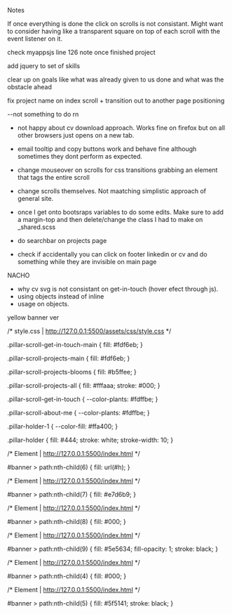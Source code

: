 Notes

If once everything is done the click on scrolls is not consistant. Might want to consider having like a transparent square on top of each scroll with the event listener on it.

check myappsjs line 126 note once finished project

add jquery to set of skills

clear up on goals like what was already given to us done and what was the obstacle ahead

fix project name on index scroll + transition out to another page positioning

--not something to do rn

- not happy about cv download approach. Works fine on firefox but on all other browsers just opens on a new tab.
- email tooltip and copy buttons work and behave fine although sometimes they dont perform as expected.

- change mouseover on scrolls for css transitions grabbing an element that tags the entire scroll
- change scrolls themselves. Not maatching simplistic approach of general site.

- once I get onto bootsraps variables to do some edits. Make sure to add a margin-top and then delete/change the class I had to make on _shared.scss

- do searchbar on projects page

- check if accidentally you can click on footer linkedin or cv and do something while they are invisible on main page

NACHO

- why cv svg is not consistant on get-in-touch (hover efect through js).
- using objects instead of inline
- <a> usage on objects.













yellow banner ver

<!-- linear-gradient(to right, #5f5141, #fdd99b, #e6d6ba, #fdd99b, #5f5141) -->

/* style.css | http://127.0.0.1:5500/assets/css/style.css */

.pillar-scroll-get-in-touch-main {
  fill: #fdf6eb;
}

.pillar-scroll-projects-main {
  fill: #fdf6eb;
}

.pillar-scroll-projects-blooms {
  fill: #b5ffee;
}

.pillar-scroll-projects-all {
  fill: #fffaaa;
  stroke: #000;
}

.pillar-scroll-get-in-touch {
  --color-plants: #fdffbe;
}

.pillar-scroll-about-me {
  --color-plants: #fdffbe;
}

.pillar-holder-1 {
  --color-fill: #ffa400;
}

.pillar-holder {
  fill: #444;
  stroke: white;
  stroke-width: 10;
}

/* Element | http://127.0.0.1:5500/index.html */

#banner > path:nth-child(6) {
  fill: url(#h);
}

/* Element | http://127.0.0.1:5500/index.html */

#banner > path:nth-child(7) {
  fill: #e7d6b9;
}

/* Element | http://127.0.0.1:5500/index.html */

#banner > path:nth-child(8) {
  fill: #000;
}

/* Element | http://127.0.0.1:5500/index.html */

#banner > path:nth-child(9) {
  fill: #5e5634;
  fill-opacity: 1;
  stroke: black;
}

/* Element | http://127.0.0.1:5500/index.html */

#banner > path:nth-child(4) {
  fill: #000;
}

/* Element | http://127.0.0.1:5500/index.html */

#banner > path:nth-child(5) {
  fill: #5f5141;
  stroke: black;
}
